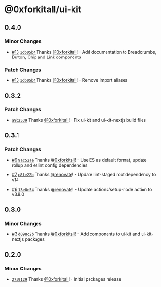 # @0xforkitall/ui-kit

## 0.4.0

### Minor Changes

-   [#13](https://github.com/0xforkitall/ui-kit/pull/13) [`1cb05b4`](https://github.com/0xforkitall/ui-kit/commit/1cb05b448d3783220b3da123740531b76c07b8b0) Thanks [@0xforkitall](https://github.com/0xforkitall)! - Add documentation to Breadcrumbs, Button, Chip and Link components

### Patch Changes

-   [#13](https://github.com/0xforkitall/ui-kit/pull/13) [`1cb05b4`](https://github.com/0xforkitall/ui-kit/commit/1cb05b448d3783220b3da123740531b76c07b8b0) Thanks [@0xforkitall](https://github.com/0xforkitall)! - Remove import aliases

## 0.3.2

### Patch Changes

-   [`a9b2539`](https://github.com/0xforkitall/ui-kit/commit/a9b2539c260133be077603591ad568a21311192d) Thanks [@0xforkitall](https://github.com/0xforkitall)! - Fix ui-kit and ui-kit-nextjs build files

## 0.3.1

### Patch Changes

-   [#9](https://github.com/0xforkitall/ui-kit/pull/9) [`9ac52ae`](https://github.com/0xforkitall/ui-kit/commit/9ac52ae97186260a40b814e66860e5ff0b3d7b30) Thanks [@0xforkitall](https://github.com/0xforkitall)! - Use ES as default format, update rollup and eslint config dependencies

-   [#7](https://github.com/0xforkitall/ui-kit/pull/7) [`c8fe22b`](https://github.com/0xforkitall/ui-kit/commit/c8fe22b1f8c18f05dcb83f3bd47d2cfabe0091f0) Thanks [@renovate](https://github.com/apps/renovate)! - Update lint-staged root dependency to v14

-   [#6](https://github.com/0xforkitall/ui-kit/pull/6) [`13e8e54`](https://github.com/0xforkitall/ui-kit/commit/13e8e54b14805ebd093d599932097004e34b26db) Thanks [@renovate](https://github.com/apps/renovate)! - Update actions/setup-node action to v3.8.0

## 0.3.0

### Minor Changes

-   [#3](https://github.com/0xforkitall/ui-kit/pull/3) [`d098c2b`](https://github.com/0xforkitall/ui-kit/commit/d098c2bb0235c2b6345a62fbf7c9b0c89ef42207) Thanks [@0xforkitall](https://github.com/0xforkitall)! - Add components to ui-kit and ui-kit-nextjs packages

## 0.2.0

### Minor Changes

-   [`2739129`](https://github.com/0xforkitall/ui-kit/commit/2739129baffaa8b28e69850a4b967d76e024dc21) Thanks [@0xforkitall](https://github.com/0xforkitall)! - Initial packages release
